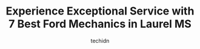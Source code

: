 ---
layout: ampstory
image: https://images.unsplash.com/photo-1579124687339-a3d41bd2e2dc?ixlib=rb-4.0.3&ixid=MnwxMjA3fDB8MHxwaG90by1wYWdlfHx8fGVufDB8fHx8&auto=format&fit=crop&w=640&h=853&q=80
author: techidn
featured: false
description: Discover the 7 best Ford Mechanic in Laurel MS, USA and ensure your vehicle receives the highest quality of care. These trusted professionals are known for their skill, knowledge, and dedica
title: Experience Exceptional Service with 7 Best Ford Mechanics in Laurel MS
cover:
   title: Experience Exceptional Service with 7 Best Ford Mechanics in Laurel MS
   subtitle: Rickpate
   background: https://images.unsplash.com/photo-1579124687339-a3d41bd2e2dc?ixlib=rb-4.0.3&ixid=MnwxMjA3fDB8MHxwaG90by1wYWdlfHx8fGVufDB8fHx8&auto=format&fit=crop&w=640&h=853&q=80

pages: 
 - layout: thirds
   top: <h1>#1 Roy Rogers Body Shop Inc.</h1>
   bottom: "<p>Did a great job on our vehicle in a timely manner. Would highly recommend anyone to use.</p>"
   background: https://www.knot35.com/toplist/wp-content/uploads/2023/06/best-ford-mechanic-1-in-laurel-ms-1685836657.jpeg
   backgroundblur: true
 - layout: thirds
   top: <h1>#2 Hermans Auto Tech</h1>
   bottom: "<p>416 N 16th Ave, Laurel, MS 39440, United States</p>"
   background: https://www.knot35.com/toplist/wp-content/uploads/2023/06/best-ford-mechanic-2-in-laurel-ms-1685836657.jpeg
   cta:
      link: https://www.knot35.com/toplist/experience-exceptional-service-with-7-best-ford-mechanics-in-laurel-ms/
      text: Experience Exceptional Service with 7 Best Ford Mechanics in Laurel MS
 - layout: thirds
   top: <h1>#3 A S & H Auto Services - Laurel</h1>
   bottom: "<p>219 N 11th Ave, Laurel, MS 39440, United States</p>"
   background: https://www.knot35.com/toplist/wp-content/uploads/2023/06/best-ford-mechanic-3-in-laurel-ms-1685836658.jpeg
   cta:
      link: https://www.knot35.com/toplist/experience-exceptional-service-with-7-best-ford-mechanics-in-laurel-ms/
      text: Experience Exceptional Service with 7 Best Ford Mechanics in Laurel MS
 - layout: thirds
   top: <h1>#4 Professional Automotive</h1>
   bottom: "<p>92 Eastview Drive Hwy, US-84, Laurel, MS 39443, United States</p>"
   background: https://images.unsplash.com/photo-1527066579998-dbbae57f45ce?ixlib=rb-4.0.3&ixid=MnwxMjA3fDB8MHxwaG90by1wYWdlfHx8fGVufDB8fHx8&auto=format&fit=crop&w=640&h=853&q=80
   cta:
      link: https://www.knot35.com/toplist/experience-exceptional-service-with-7-best-ford-mechanics-in-laurel-ms/
      text: Experience Exceptional Service with 7 Best Ford Mechanics in Laurel MS
 - layout: thirds
   top: <h1>#5 Holifield service center</h1>
   bottom: "<p>5237 US-84, Laurel, MS 39443, United States</p>"
   background: https://images.unsplash.com/photo-1536745287225-21d689278fd1?ixlib=rb-4.0.3&ixid=MnwxMjA3fDB8MHxwaG90by1wYWdlfHx8fGVufDB8fHx8&auto=format&fit=crop&w=640&h=853&q=80
   cta:
      link: https://www.knot35.com/toplist/experience-exceptional-service-with-7-best-ford-mechanics-in-laurel-ms/
      text: Experience Exceptional Service with 7 Best Ford Mechanics in Laurel MS
 - layout: thirds
   top: <h1>#6 Blues Original</h1>
   bottom: "<p>868 S 16th Ave, Laurel, MS 39440, United States</p>"
   background: https://images.unsplash.com/photo-1614648718611-0635f29016cb?ixlib=rb-4.0.3&ixid=MnwxMjA3fDB8MHxwaG90by1wYWdlfHx8fGVufDB8fHx8&auto=format&fit=crop&w=640&h=853&q=80
   cta:
      link: https://www.knot35.com/toplist/experience-exceptional-service-with-7-best-ford-mechanics-in-laurel-ms/
      text: Experience Exceptional Service with 7 Best Ford Mechanics in Laurel MS
 - layout: thirds
   top: <h1>#7 Express Auto</h1>
   bottom: "<p>1397 Ellisville Blvd, Laurel, MS 39440, United States</p>"
   background: https://images.unsplash.com/photo-1496096265110-f83ad7f96608?ixlib=rb-4.0.3&ixid=MnwxMjA3fDB8MHxwaG90by1wYWdlfHx8fGVufDB8fHx8&auto=format&fit=crop&w=640&h=853&q=80
   cta:
      link: https://www.knot35.com/toplist/experience-exceptional-service-with-7-best-ford-mechanics-in-laurel-ms/
      text: Experience Exceptional Service with 7 Best Ford Mechanics in Laurel MS
 - layout: thirds
   middle: Continue reading...
   background: https://images.unsplash.com/photo-1541356665065-22676f35dd40?ixlib=rb-4.0.3&ixid=MnwxMjA3fDB8MHxwaG90by1wYWdlfHx8fGVufDB8fHx8&auto=format&fit=crop&w=640&h=853&q=80
   cta:
      link: https://www.knot35.com/toplist/experience-exceptional-service-with-7-best-ford-mechanics-in-laurel-ms/
      text: Experience Exceptional Service with 7 Best Ford Mechanics in Laurel MS
      
---